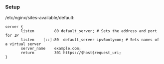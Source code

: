 ### Setup

/etc/nginx/sites-available/default:

```
server {
       listen         80 default_server; # Sets the address and port for IP
       listen    [::]:80  default_server ipv6only=on; # Sets names of a virtual server
       server_name    example.com;
       return         301 https://$host$request_uri;
}
```